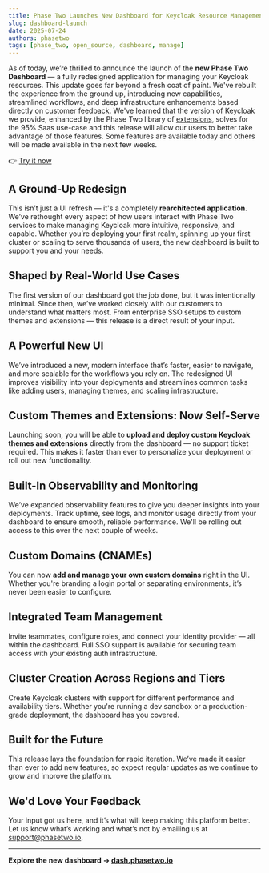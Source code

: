 ```yaml
---
title: Phase Two Launches New Dashboard for Keycloak Resource Management
slug: dashboard-launch
date: 2025-07-24
authors: phasetwo
tags: [phase_two, open_source, dashboard, manage]
---
```


As of today, we’re thrilled to announce the launch of the **new Phase Two Dashboard** — a fully redesigned application for managing your Keycloak resources. This update goes far beyond a fresh coat of paint. We've rebuilt the experience from the ground up, introducing new capabilities, streamlined workflows, and deep infrastructure enhancements based directly on customer feedback. We've learned that the version of Keycloak we provide, enhanced by the Phase Two library of [extensions](https://github.com/p2-inc), solves for the 95% Saas use-case and this release will allow our users to better take advantage of those features. Some features are available today and others will be made available in the next few weeks.

👉 [Try it now](https://dash.phasetwo.io)

<!-- truncate -->

## A Ground-Up Redesign

This isn’t just a UI refresh — it's a completely **rearchitected application**. We’ve rethought every aspect of how users interact with Phase Two services to make managing Keycloak more intuitive, responsive, and capable. Whether you’re deploying your first realm, spinning up your first cluster or scaling to serve thousands of users, the new dashboard is built to support you and your needs.

## Shaped by Real-World Use Cases

The first version of our dashboard got the job done, but it was intentionally minimal. Since then, we’ve worked closely with our customers to understand what matters most. From enterprise SSO setups to custom themes and extensions — this release is a direct result of your input.

## A Powerful New UI

We’ve introduced a new, modern interface that’s faster, easier to navigate, and more scalable for the workflows you rely on. The redesigned UI improves visibility into your deployments and streamlines common tasks like adding users, managing themes, and scaling infrastructure.

## Custom Themes and Extensions: Now Self-Serve

Launching soon, you will be able to **upload and deploy custom Keycloak themes and extensions** directly from the dashboard — no support ticket required. This makes it faster than ever to personalize your deployment or roll out new functionality.

## Built-In Observability and Monitoring

We’ve expanded observability features to give you deeper insights into your deployments. Track uptime, see logs, and monitor usage directly from your dashboard to ensure smooth, reliable performance. We'll be rolling out access to this over the next couple of weeks.

## Custom Domains (CNAMEs)

You can now **add and manage your own custom domains** right in the UI. Whether you're branding a login portal or separating environments, it’s never been easier to configure.

## Integrated Team Management

Invite teammates, configure roles, and connect your identity provider — all within the dashboard. Full SSO support is available for securing team access with your existing auth infrastructure.

## Cluster Creation Across Regions and Tiers

Create Keycloak clusters with support for different performance and availability tiers. Whether you're running a dev sandbox or a production-grade deployment, the dashboard has you covered.

## Built for the Future

This release lays the foundation for rapid iteration. We’ve made it easier than ever to add new features, so expect regular updates as we continue to grow and improve the platform.

## We'd Love Your Feedback

Your input got us here, and it’s what will keep making this platform better. Let us know what’s working and what’s not by emailing us at [support@phasetwo.io](mailto:support@phasetwo.io).

---

**Explore the new dashboard → [dash.phasetwo.io](https://dash.phasetwo.io)**
